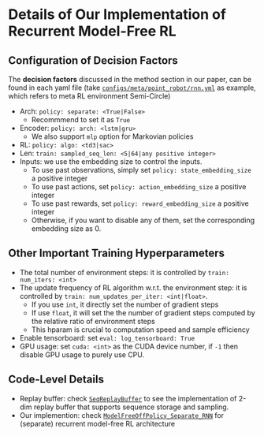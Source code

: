 # Details of Our Implementation of Recurrent Model-Free RL

## Configuration of Decision Factors

The **decision factors** discussed in the method section in our paper, can be found in each yaml file (take [`configs/meta/point_robot/rnn.yml`](../configs/meta/point_robot/rnn.yml) as example, which refers to meta RL environment Semi-Circle)

- Arch: `policy: separate: <True|False>` 
    - Recommmend to set it as `True`
- Encoder: `policy: arch: <lstm|gru>`
    - We also support `mlp` option for Markovian policies
- RL: `policy: algo: <td3|sac>`
- Len: `train: sampled_seq_len: <5|64|any positive integer>`
- Inputs: we use the embedding size to control the inputs. 
    - To use past observations, simply set `policy: state_embedding_size` a positive integer
    - To use past actions, set `policy: action_embedding_size` a positive integer
    - To use past rewards, set `policy: reward_embedding_size` a positive integer
    - Otherwise, if you want to disable any of them, set the corresponding embedding size as 0.

## Other Important Training Hyperparameters

- The total number of environment steps: it is controlled by `train: num_iters: <int>` 
- The update frequency of RL algorithm w.r.t. the environment step: it is controlled by `train: num_updates_per_iter: <int|float>`.
    - If you use `int`, it directly set the number of gradient steps
    - If use `float`, it will set the the number of gradient steps computed by the relative ratio of environment steps
    - This hparam is crucial to computation speed and sample efficiency
- Enable tensorboard: set `eval: log_tensorboard: True`
- GPU usage: set `cuda: <int>` as the CUDA device number, if `-1` then disable GPU usage to purely use CPU.

## Code-Level Details
- Replay buffer: check [`SeqReplayBuffer`](../buffers/seq_replay_buffer.py) to see the implementation of 2-dim replay buffer that supports sequence storage and sampling.
- Our implemention: check [`ModelFreeOffPolicy_Separate_RNN`](../policies/models/policy_rnn.py) for (separate) recurrent model-free RL architecture
